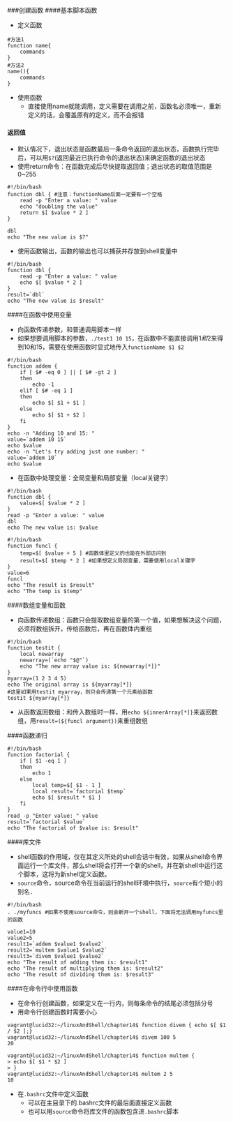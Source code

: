 ###创建函数
####基本脚本函数
- 定义函数

```
#方法1
function name{
	commands
}
#方法2
name(){
	commands
}
```
- 使用函数
	- 直接使用name就能调用，定义需要在调用之前，函数名必须唯一，重新定义的话，会覆盖原有的定义，而不会报错

#### 返回值
- 默认情况下，退出状态是函数最后一条命令返回的退出状态，函数执行完毕后，可以用`$?`(返回最近已执行命令的退出状态)来确定函数的退出状态
- 使用return命令：在函数完成后尽快提取返回值；退出状态的取值范围是0~255

```
#!/bin/bash
function dbl { #注意：functionName后面一定要有一个空格
    read -p "Enter a value: " value
    echo "doubling the value"
    return $[ $value * 2 ]
}

dbl
echo "The new value is $?"
```

- 使用函数输出，函数的输出也可以捕获并存放到shell变量中

```
#!/bin/bash
function dbl {
    read -p "Enter a value: " value
    echo $[ $value * 2 ]
}
result=`dbl`
echo "The new value is $result"
```

####在函数中使用变量
- 向函数传递参数，和普通调用脚本一样
- 如果想要调用脚本的参数，`./test1 10 15`，在函数中不能直接调用$1和$2来得到10和15，需要在使用函数时显式地传入`functionName $1 $2`

```
#!/bin/bash
function addem {
    if [ $# -eq 0 ] || [ $# -gt 2 ]
    then
        echo -1
    elif [ $# -eq 1 ]
    then
        echo $[ $1 + $1 ]
    else
        echo $[ $1 + $2 ]
    fi
}
echo -n "Adding 10 and 15: "
value=`addem 10 15`
echo $value
echo -n "Let's try adding just one number: "
value=`addem 10`
echo $value
```

- 在函数中处理变量：全局变量和局部变量（local关键字）

```
#!/bin/bash
function dbl {
    value=$[ $value * 2 ]
}
read -p "Enter a value: " value
dbl
echo The new value is: $value
```

```
#!/bin/bash
function funcl {
    temp=$[ $value + 5 ] #函数体里定义的也能在外部访问到
    result=$[ $temp * 2 ] #如果想定义局部变量，需要使用local关键字
}
value=6
funcl
echo "The result is $result"
echo "The temp is $temp"
```

####数组变量和函数
- 向函数传递数组：函数只会提取数组变量的第一个值，如果想解决这个问题，必须将数组拆开，传给函数后，再在函数体内重组

```
#!/bin/bash
function testit {
    local newarray
    newarray=(`echo "$@"`)
    echo "The new array value is: ${newarray[*]}"
}
myarray=(1 2 3 4 5)
echo The original array is ${myarray[*]}
#这里如果用testit myarray，则只会传递第一个元素给函数
testit ${myarray[*]}
```

- 从函数返回数组：和传入数组时一样，用`echo ${innerArray[*]}`来返回数组，用`result=(${funcl argument})`来重组数组


####函数递归
```
#!/bin/bash
function factorial {
    if [ $1 -eq 1 ]
    then
        echo 1
    else
        local temp=$[ $1 - 1 ]
        local result=`factorial $temp`
        echo $[ $result * $1 ]
    fi
}
read -p "Enter value: " value
result=`factorial $value`
echo "The factorial of $value is: $result"
```

####库文件
- shell函数的作用域，仅在其定义所处的shell会话中有效，如果从shell命令界面运行一个库文件，那么shell将会打开一个新的shell，并在新shell中运行这个脚本，这将为新shell定义函数。
- `source`命令，source命令在当前运行的shell环境中执行，`source`有个短小的别名`.`

```
#!/bin/bash
. ./myfuncs #如果不使用source命令，则会新开一个shell，下面将无法调用myfuncs里的函数

value1=10
value2=5
result1=`addem $value1 $value2`
result2=`multem $value1 $value2`
result3=`divem $value1 $value2`
echo "The result of adding them is: $result1"
echo "The result of multiplying them is: $result2"
echo "The result of dividing them is: $result3"
```

####在命令行中使用函数
- 在命令行创建函数，如果定义在一行内，则每条命令的结尾必须包括分号
- 用命令行创建函数时需要小心

```
vagrant@lucid32:~/linuxAndShell/chapter14$ function divem { echo $[ $1 / $2 ];}
vagrant@lucid32:~/linuxAndShell/chapter14$ divem 100 5
20

vagrant@lucid32:~/linuxAndShell/chapter14$ function multem {
> echo $[ $1 * $2 ]
> }
vagrant@lucid32:~/linuxAndShell/chapter14$ multem 2 5
10
```

- 在`.bashrc`文件中定义函数
	- 可以在主目录下的.bashrc文件的最后面直接定义函数
	- 也可以用`source`命令将库文件的函数包含进`.bashrc`脚本
